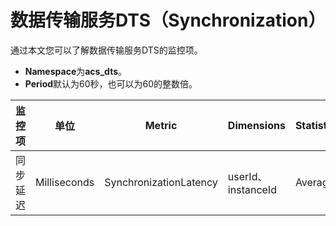 # 数据传输服务DTS（Synchronization）

通过本文您可以了解数据传输服务DTS的监控项。

-   **Namespace**为**acs\_dts**。
-   **Period**默认为60秒，也可以为60的整数倍。

|监控项|单位|Metric|Dimensions|Statistics|
|---|--|------|----------|----------|
|同步延迟|Milliseconds|SynchronizationLatency|userId、instanceId|Average|

